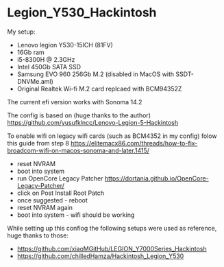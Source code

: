 # Legion_Y530_Hackintosh

My setup:
- Lenovo legion Y530-15ICH (81FV)
- 16Gb ram
- i5-8300H @ 2.3GHz
- Intel 450Gb SATA SSD
- Samsung EVO 960 256Gb M.2 (disabled in MacOS with SSDT-DNVMe.aml)
- Original Realtek Wi-fi M.2 card replcaed with BCM94352Z


The current efi version works with Sonoma 14.2

The config is based on (huge thanks to the author)
https://github.com/yusufklncc/Lenovo-Legion-5-Hackintosh


To enable wifi on legacy wifi cards (such as BCM4352 in my config) folow this guide from step 8 
https://elitemacx86.com/threads/how-to-fix-broadcom-wifi-on-macos-sonoma-and-later.1415/
- reset NVRAM
- boot into system
- run OpenCore Legacy Patcher https://dortania.github.io/OpenCore-Legacy-Patcher/
- click on Post Install Root Patch
- once suggested - reboot
- reset NVRAM again
- boot into system - wifi should be working



While setting up this confiog the following setups were used as reference, huge thanks to those:
- https://github.com/xiaoMGitHub/LEGION_Y7000Series_Hackintosh
- https://github.com/chilledHamza/Hackintosh_Legion_Y530
